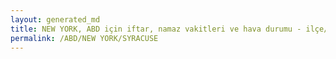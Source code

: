 ```yaml
---
layout: generated_md
title: NEW YORK, ABD için iftar, namaz vakitleri ve hava durumu - ilçe/eyalet seç
permalink: /ABD/NEW YORK/SYRACUSE
---
```


<script type="text/javascript">
  var country = ABD;
  var city = NEW YORK;
  var state = SYRACUSE;
  var lat = 72;
  var lon = 21;
</script>
